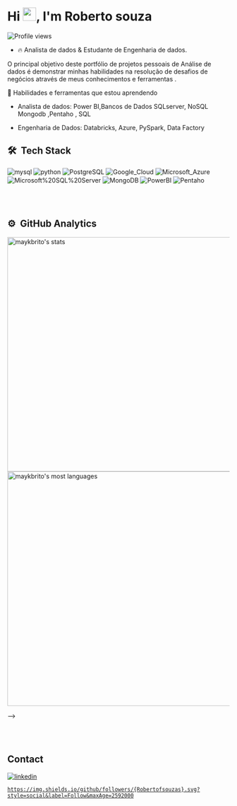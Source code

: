  

<h1 align="left">Hi <img src="https://raw.githubusercontent.com/kaueMarques/kaueMarques/master/hi.gif" height="30px">, I'm  Roberto souza</h1> <p align="left"> <img src="https://komarev.com/ghpvc/?username=robertofsouzas&color=yellow" alt="Profile views" /> </p>

- 🔥 Analista de dados & Estudante de Engenharia de dados.
 
O principal objetivo deste portfólio de projetos pessoais de Análise de dados  é demonstrar minhas habilidades na resolução de desafios de negócios através de meus conhecimentos e ferramentas .



 



🎯 Habilidades e ferramentas que estou aprendendo

- Analista de dados: Power BI,Bancos de Dados SQLserver, NoSQL Mongodb ,Pentaho , SQL
  
- Engenharia de Dados: Databricks, Azure, PySpark, Data Factory

## 🛠 &nbsp;Tech Stack

      
            
 <img align="center" alt="mysql" src="https://img.shields.io/badge/MySQL-00000F?style=for-the-badge&logo=mysql&logoColor=white"/>
 <img align="center" alt="python" src="https://img.shields.io/badge/python-43853D?style=for-the-badge&logo=python&logoColor=white" />
  <img align="center" alt="PostgreSQL" src= "https://img.shields.io/badge/PostgreSQL-316192?style=for-the-badge&logo=postgresql&logoColor=white"/>
   <img align="center" alt="Google_Cloud" src= "https://img.shields.io/badge/Google_Cloud-4285F4?style=for-the-badge&logo=google-cloud&logoColor=white"/>
   	 <img align="center" alt="Microsoft_Azure" src= "https://img.shields.io/badge/Microsoft_Azure-0089D6?style=for-the-badge&logo=microsoft-azure&logoColor=white"/>
       <img align="center" alt="Microsoft%20SQL%20Server" src=  "https://img.shields.io/badge/Microsoft%20SQL%20Server-CC2927?style=for-the-badge&logo=microsoft%20sql%20server&logoColor=white"/>  
          <img align="center" alt="MongoDB" src= "https://img.shields.io/badge/MongoDB-4EA94B?style=for-the-badge&logo=mongodb&logoColor=white"/>
          <img align="center" alt="PowerBI" src= "https://img.shields.io/badge/PowerBI-FFFF00?style=for-the-badge&logo=PowerBI&logoColor=white"/>
           <img align="center" alt="Pentaho" src= "https://img.shields.io/badge/Pentaho-0089D6?style=for-the-badge&logo=microsoft-azure&logoColor=white"/>



       


          
          
          
          
          

           
          



<br><br>

## ⚙️ &nbsp;GitHub Analytics

<p align="left">
<img width="530em" src="https://github-readme-stats.vercel.app/api?username=robertofsouzas&show_icons=true&theme=vision-friendly-dark" alt="maykbrito's stats"/>
<img width="530em" src="https://github-readme-stats.vercel.app/api/top-langs/?username=robertofsouzas&layout=compact&theme=vision-friendly-dark" alt="maykbrito's most languages"/>
</p>
-->

<br><br>

## Contact


<a href="https://www.linkedin.com/in/roberto-fonseca-de-souza/" target="_blank">
  <img align="center" src="https://img.shields.io/badge/-Roberto-05122A?style=flat&logo=linkedin" alt="linkedin"/>

  	https://img.shields.io/github/followers/{Robertofsouzas}.svg?style=social&label=Follow&maxAge=2592000

